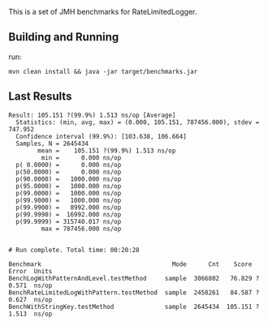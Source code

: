 

This is a set of JMH benchmarks for RateLimitedLogger.


## Building and Running

run:

    mvn clean install && java -jar target/benchmarks.jar


## Last Results

```
Result: 105.151 ?(99.9%) 1.513 ns/op [Average]
  Statistics: (min, avg, max) = (0.000, 105.151, 787456.000), stdev = 747.952
  Confidence interval (99.9%): [103.638, 106.664]
  Samples, N = 2645434
        mean =    105.151 ?(99.9%) 1.513 ns/op
         min =      0.000 ns/op
  p( 0.0000) =      0.000 ns/op
  p(50.0000) =      0.000 ns/op
  p(90.0000) =   1000.000 ns/op
  p(95.0000) =   1000.000 ns/op
  p(99.0000) =   1000.000 ns/op
  p(99.9000) =   1000.000 ns/op
  p(99.9900) =   8992.000 ns/op
  p(99.9990) =  16992.000 ns/op
  p(99.9999) = 315740.017 ns/op
         max = 787456.000 ns/op


# Run complete. Total time: 00:20:28

Benchmark                                    Mode      Cnt    Score   Error  Units
BenchLogWithPatternAndLevel.testMethod     sample  3066802   76.829 ? 0.571  ns/op
BenchRateLimitedLogWithPattern.testMethod  sample  2458261   84.587 ? 0.627  ns/op
BenchWithStringKey.testMethod              sample  2645434  105.151 ? 1.513  ns/op
```
